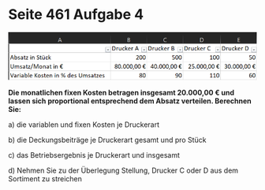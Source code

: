 # Seite 461 Aufgabe 4

![Alt text](image.png)

__Die monatlichen fixen Kosten betragen insgesamt 20.000,00 € und lassen sich proportional entsprechend dem Absatz verteilen.
Berechnen Sie:__

a) die variablen und fixen Kosten je Druckerart

b) die Deckungsbeiträge je Druckerart gesamt und pro Stück

c) das Betriebsergebnis je Druckerart und insgesamt

d) Nehmen Sie zu der Überlegung Stellung, Drucker C oder D aus dem Sortiment zu streichen

